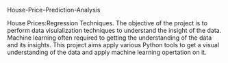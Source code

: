 House-Price-Prediction-Analysis


House Prices:Regression Techniques.
The objective of the project is to perform data visulalization techniques to understand the insight of the data.
Machine learning often required to getting the understanding of the data and its insights.
This project aims apply various Python tools to get a visual understanding of the data and apply machine learning opertation on it.
